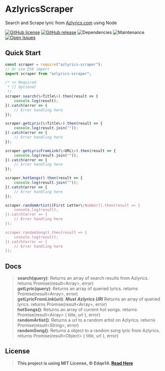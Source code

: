 # AzlyricsScraper
Search and Scrape lyric from [Azlyrics.com](https://www.azlyrics.com/) using Node

[![GitHub license](https://img.shields.io/github/license/Edqe14/AzlyricScraper.svg?style=for-the-badge)](https://github.com/Edqe14/AzlyricScraper/blob/master/LICENSE)
[![GitHub release](https://img.shields.io/github/v/release/Edqe14/AzlyricScraper.svg?style=for-the-badge)](https://github.com/Edqe14/AzlyricScraper/releases/)
![Dependencies](https://img.shields.io/librariesio/release/npm/azlyrics-scraper?style=for-the-badge)
![Maintenance](https://img.shields.io/maintenance/yes/2020?style=for-the-badge)
[![Open Issues](https://img.shields.io/bitbucket/issues-raw/Edqe14/AzlyricScraper?style=for-the-badge)](https://github.com/Edqe14/AzylricsScraper/issues)

## Quick Start
```js
const scraper = require("azlyrics-scraper");
// Or use ES6 import
import scraper from "azlyrics-scraper";

/* <> Required
 * [] Optional
 */
scraper.search(\<Title\>).then(result => {
    console.log(result);
}).catch(error => {
    // Error handling here
});

scraper.getLyric(\<Title\>).then(result => {
    console.log(result.join(""));
}).catch(error => {
    // Error handling here
});

scraper.getLyricFromLink(\<URL\>).then(result => {
    console.log(result.join(""));
}).catch(error => {
    // Error handling here
});

scraper.hotSongs().then(result => {
    console.log(result.join(""));
}).catch(error => {
    // Error handling here
});

scraper.randomArtist([First Letter\/Number]).then(result => {
    console.log(result);
}).catch(error => {
    // Error handling here
});

scraper.randomSong().then(result => {
    console.log(result);
}).catch(error => {
    // Error handling here
});
```

## Docs
> **search(query)**: Returns an array of search results from Azlyrics. returns Promise(result\<Array\>, error)  
> **getLyric(query)**: Returns an array of queried lyrics. returns Promise(result\<Array\>, error)  
> **getLyricFromLink(uri)**: **_Must Azlyrics URI_** Returns an array of queried lyrics. returns Promise(result\<Array\>, error)  
> **hotSongs()**: Returns an array of current hot songs. returns Promise(result\<Array\> { title, url }, error)  
> **randomArtist()**: Returns a url to a random artist on Azlyrics. returns Promise(result\<String\>, error)  
> **randomSong()**: Returns a object to a random song lyric from Azlyrics. returns Promise(result\<Object\> { title, url }, error)

## License
> **This project is using MIT License, © Edqe14. [Read Here](https://github.com/Edqe14/AzylricsScraper/blob/master/LICENSE)**